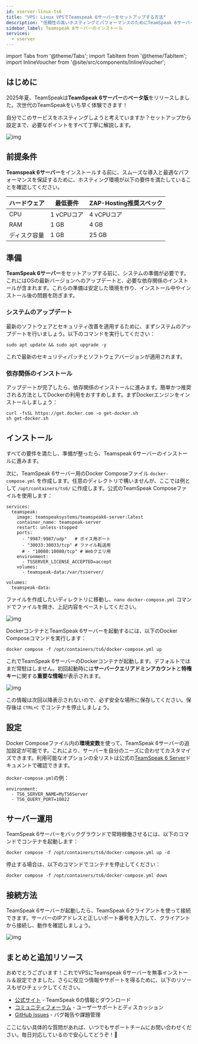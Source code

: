 ```yaml
---
id: vserver-linux-ts6
title: "VPS: Linux VPSでTeamspeak 6サーバーをセットアップする方法"
description: "信頼性の高いホスティングとパフォーマンスのためにTeamSpeak 6サーバーをセットアップ＆最適化する方法をチェック → 今すぐ詳しく見る"
sidebar_label: Teamspeak 6サーバーのインストール
services:
  - vserver
---
```


import Tabs from '@theme/Tabs';
import TabItem from '@theme/TabItem';
import InlineVoucher from '@site/src/components/InlineVoucher';

## はじめに

2025年夏、TeamSpeakは**TeamSpeak 6サーバー**の**ベータ版**をリリースしました。次世代のTeamSpeakをいち早く体験できます！

自分でこのサービスをホスティングしようと考えていますか？セットアップから設定まで、必要なポイントをすべて丁寧に解説します。

![img](https://screensaver01.zap-hosting.com/index.php/s/4J6HJjQdRddjGFK/preview)

<InlineVoucher />



## 前提条件

**Teamspeak 6サーバー**をインストールする前に、スムーズな導入と最適なパフォーマンスを保証するために、ホスティング環境が以下の要件を満たしていることを確認してください。

| ハードウェア   | 最低要件      | ZAP-Hosting推奨スペック |
| ---------- | ------------ | -------------------------- |
| CPU        | 1 vCPUコア   | 4 vCPUコア               |
| RAM        | 1 GB         | 4 GB                       |
| ディスク容量 | 1 GB         | 25 GB                      |



## 準備

**TeamSpeak 6サーバー**をセットアップする前に、システムの準備が必要です。これにはOSの最新バージョンへのアップデートと、必要な依存関係のインストールが含まれます。これらの準備は安定した環境を作り、インストール中やインストール後の問題を防ぎます。


### システムのアップデート
最新のソフトウェアとセキュリティ改善を適用するために、まずシステムのアップデートを行いましょう。以下のコマンドを実行してください：

```
sudo apt update && sudo apt upgrade -y
```
これで最新のセキュリティパッチとソフトウェアバージョンが適用されます。

### 依存関係のインストール
アップデートが完了したら、依存関係のインストールに進みます。簡単かつ推奨される方法としてDockerの利用をおすすめします。まずDockerエンジンをインストールしましょう：

```
curl -fsSL https://get.docker.com -o get-docker.sh
sh get-docker.sh
```




## インストール
すべての要件を満たし、準備が整ったら、Teamspeak 6サーバーのインストールに進みます。

次に、TeamSpeak 6サーバー用のDocker Composeファイル `docker-compose.yml` を作成します。任意のディレクトリで構いませんが、ここでは例として `/opt/containers/ts6/` に作成します。公式のTeamSpeak Composeファイルを使用します：

```
services:
  teamspeak:
    image: teamspeaksystems/teamspeak6-server:latest
    container_name: teamspeak-server
    restart: unless-stopped
    ports:
      - "9987:9987/udp"   # ボイス用ポート
      - "30033:30033/tcp" # ファイル転送用
      # - "10080:10080/tcp" # Webクエリ用
    environment:
      - TSSERVER_LICENSE_ACCEPTED=accept
    volumes:
      - teamspeak-data:/var/tsserver/

volumes:
  teamspeak-data:
```

ファイルを作成したいディレクトリに移動し、`nano docker-compose.yml` コマンドでファイルを開き、上記内容をペーストしてください。

![img](https://screensaver01.zap-hosting.com/index.php/s/yBZTKL8MYgLiJEt/download)


DockerコンテナとTeamSpeak 6サーバーを起動するには、以下のDocker Composeコマンドを実行します：
```
docker compose -f /opt/containers/ts6/docker-compose.yml up
```

これでTeamSpeak 6サーバーのDockerコンテナが起動します。デフォルトではまだ常駐はしません。初回起動時には**サーバークエリアドミンアカウント**と**特権キー**に関する**重要な情報**が表示されます。

![img](https://screensaver01.zap-hosting.com/index.php/s/7nNwWkEdG84yx4y/download)

この情報は次回以降表示されないので、必ず安全な場所に保存してください。保存後は `CTRL+C` でコンテナを停止しましょう。



## 設定

Docker Composeファイル内の**環境変数**を使って、TeamSpeak 6サーバーの追加設定が可能です。これにより、サーバーを自分のニーズに合わせてカスタマイズできます。利用可能なオプションの全リストは公式の[TeamSpeak 6 Server](https://github.com/teamspeak/teamspeak6-server/blob/main/CONFIG.md)ドキュメントで確認できます。

`docker-compose.yml`の例：

```
environment:
  - TS6_SERVER_NAME=MyTS6Server
  - TS6_QUERY_PORT=10022
```



## サーバー運用

TeamSpeak 6サーバーをバックグラウンドで常時稼働させるには、以下のコマンドでコンテナを起動します：

```
docker compose -f /opt/containers/ts6/docker-compose.yml up -d
```

停止する場合は、以下のコマンドでコンテナを停止してください：

```
docker compose -f /opt/containers/ts6/docker-compose.yml down
```



## 接続方法

TeamSpeak 6サーバーが起動したら、TeamSpeak 6クライアントを使って接続できます。サーバーのIPアドレスと正しいポート番号を入力して、クライアントから接続し、動作を確認しましょう。

![img](https://screensaver01.zap-hosting.com/index.php/s/4J6HJjQdRddjGFK/preview)



## まとめと追加リソース

おめでとうございます！これでVPSにTeamspeak 6サーバーを無事インストール＆設定できました。さらに役立つ情報やサポートを得るために、以下のリソースもぜひチェックしてください。

- [公式サイト](https://teamspeak.com/en/) - TeamSpeak 6の情報とダウンロード
- [コミュニティフォーラム](https://community.teamspeak.com/) - ユーザーサポートとディスカッション
- [GitHub Issues](https://github.com/teamspeak/teamspeak6-server/issues) - バグ報告や課題管理

ここにない具体的な質問があれば、いつでもサポートチームにお問い合わせください。毎日対応しているので安心してどうぞ！🙂